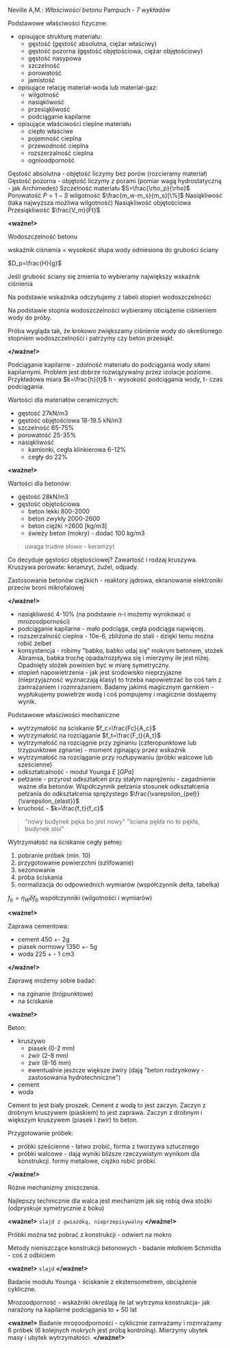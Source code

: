 Neville A,M.: *Właściwości betonu*
Pampuch - *7 wykładów*

Podstawowe właściwości fizyczne:

- opisujące strukturę materiału:
	- gęstość (gęstość absolutna, ciężar właściwy)
	- gęstość pozorna (gęstość objętościowa, ciężar objętościowy)
	- gęstość nasypowa 
	- szczelność
	- porowatość
	- jamistość
- opisujące relację materiał-woda lub materiał-gaz:
	- wilgotność
	- nasiąkliwość
	- przesiąkliwość
	- podciąganie kapilarne
- opisujące właściwości cieplne materiału
	- ciepło właściwe
	- pojemność cieplna
	- przewodność cieplna
	- rozszerzalność cieplna
	- ognioodporność

Gęstość absolutna - objętość liczymy bez porów (rozcieramy materiał)
Gęstość pozorna - objętość liczymy z porami (pomiar wagą hydrostatyczną - jak Archimedes)
Szczelność materiału $S=\frac{\rho_p}{\rho}$
Porowatość $P=1-S$
wilgotność $\frac{m_w-m_s}{m_s}[\%]$ 
Nasiąkliwość (taka najwyższa możliwa wilgotność)
Nasiąkliwość objętościowa 
Przesiąkliwość $\frac{V_m}{Ft}$

**<ważne!>**

Wodoszczelność betonu

wskaźnik ciśnienia = wysokość słupa wody odniesiona do grubości ściany

$D_p=\frac{H}{g}$

Jeśli grubość ściany się zmienia to wybieramy największy wskaźnik ciśnienia

Na podstawie wskaźnika odczytujemy z tabeli stopień wodoszczelności

Na podstawie stopnia wodoszczelności wybieramy obciążenie ciśnieniem wody do próby.

Próba wygląda tak, że krokowo zwiększamy ciśnienie wody do określonego stopniem wodoszczelności i patrzymy czy beton przesiąkł. 

**</ważne!>**

Podciąganie kapilarne - zdolność materiału do podciągania wody siłami kapilarnymi. Problem jest dobrze rozwiązywalny przez izolacje poziome. Przykładowa miara $k=\frac{h}{t}$ h - wysokość podciągania wody, t- czas podciągania.

Wartości dla materiałów ceramicznych:

- gęstość 27kN/m3
- gęstość objętościowa 18-19.5 kN/m3
- szczelność 65-75%
- porowatość 25-35%
- nasiąkliwość 
	- kamionki, cegła klinkierowa 6-12%
	- cegły do 22%

**<ważne!>**

Wartości dla betonów:

- gęstość 28kN/m3
- gęstość objętościowa
	- beton lekki 800-2000
	- beton zwykły 2000-2600
	- beton ciężki >2600 \[kg/m3\]
	- świeży beton (mokry) - dodać 100 kg/m3

> uwaga trudne słowo - keramzyt

Co decyduje gęstości objętościowej? Zawartość i rodzaj kruszywa. Kruszywa porowate: keramzyt, żużel, odpady.

Zastosowanie betonów ciężkich - reaktory jądrowa, ekranowanie elektroniki przeciw broni mikrofalowej

**</ważne!>**

- nasiąkliwość 4-10% (na podstawie n-i możemy wyrokować o mrozoodporności)
- podciąganie kapilarne - mało podciąga, cegła podciąga najwięcej. 
- rozszerzalność cieplna - 10e-6, zbliżona do stali - dzięki temu można robić żelbet
- konsystencja - robimy "babko, babko udaj się" mokrym betonem, stożek Abramsa, babka trochę opada/rozpływa się i mierzymy ile jest niżej. Opadnięty stożek powinien być w miarę symetryczny.  
- stopień napowietrzenia - jak jest środowisko nieprzyjazne (nieprzyjazność wyznaczają klasy) to trzeba napowietrzać bo coś tam z zamrażaniem i rozmrażaniem. Badamy jakimś magicznym garnkiem - wypłukujemy powietrze wodą i coś pompujemy i magicznie dostajemy wynik.

Podstawowe właściwości mechaniczne

- wytrzymałość na ściskanie $f_c=\frac{Fc}{A_c}$
- wytrzymałość na rozciąganie $f_t=\frac{F_t}{A_t}$
- wytrzymałość na rozciągnie przy zginaniu (czteropunktowe lub trzypunktowe zgnanie) - moment zginający przez wskaźnik
- wytrzymałość na rozciąganie przy rozłupywaniu (próbki walcowe lub sześcienne)
- odkształcalność - moduł Younga $E\ [GPa]$
- pełzanie - przyrost odkształceń przy stałym naprężeniu - zagadnienie ważne dla betonów. Współczynnik pełzania stosunek odkształcenia pełzania do odkształcenia sprężystego $\frac{\varepsilon_{peł}}{\varepsilon_{elast}}$ 
- kruchość - $k=\frac{f_t}{f_c}$ 

> "nowy budynek pęka bo jest nowy"
> "ściana pękła no to pękła, budynek stoi"

Wytrzymałość na ściskanie cegły pełnej:

1. pobranie próbek (min. 10)
2. przygotowanie powierzchni (szlifowanie)
3. sezonowanie
4. próba ściskania
5. normalizacja do odpowiednich wymiarów (współczynnik delta, tabelka)

$f_b=\eta_{W} \delta f_b$
współczynniki (wilgotności i wymiarów)

**<ważne!>**

Zaprawa cementowa:

- cement 450 +- 2g
- piasek normowy 1350 +- 5g
- woda 225 + - 1 cm3

**</ważne!>**

Zaprawę możemy sobie badać:

- na zginanie (trójpunktowe)
- na ściskanie 

**<ważne!>**

Beton:

- kruszywo
	- piasek (0-2 mm)
	- żwir (2-8 mm)
	- żwir (8-16 mm)
	- ewentualnie jeszcze większe żwiry (dają "beton rodzynkowy - zastosowania hydrotechniczne")
- cement
- woda

Cement to jest biały proszek. Cement z wodą to jest zaczyn. Zaczyn z drobnym kruszywem (piaskiem) to jest zaprawa. Zaczyn z drobnym i większym kruszywem (piasek i żwir) to beton.

Przygotowanie próbek:

- próbki sześcienne - łatwo zrobić, forma z tworzywa sztucznego
- próbki walcowe - dają wyniki bliższe rzeczywistym wynikom dla konstrukcji. formy metalowe, ciężko robić próbki.

**</ważne!>**


Różne mechanizmy zniszczenia. 

Najlepszy technicznie dla walca jest mechanizm jak się robią dwa stożki (odpryskuje symetrycznie z boku)


**<ważne!>**
`slajd z gwiazdką, nieprzepisywalny`
**</ważne!>**

Próbki można też pobrać z konstrukcji - odwiert na mokro

Metody nieniszczące konstrukcji betonowych - badanie młotkiem Schmidta - coś z odbiciem

**<ważne!>**
`slajd`
**</ważne!>**

Badanie modułu Younga - ściskanie z ekstensometrem, obciążenie cykliczne.

Mrozoodporność - wskaźniki określają ile lat wytrzyma konstrukcja- jak narażony na kapilarne podciągania to + 50 lat

**<ważne!>**
Badanie mrozoodporności - cyklicznie zamrażamy i rozmrażamy 6 próbek (6 kolejnych mokrych jest próbą kontrolną). Mierzymy ubytek masy i ubytek wytrzymałości. 
**</ważne!>**
